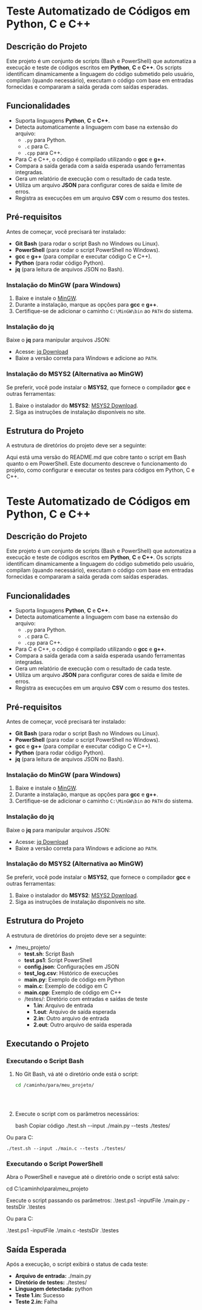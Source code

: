 # Teste Automatizado de Códigos em Python, C e C++

## Descrição do Projeto

Este projeto é um conjunto de scripts (Bash e PowerShell) que automatiza a execução e teste de códigos escritos em **Python**, **C** e **C++**. Os scripts identificam dinamicamente a linguagem do código submetido pelo usuário, compilam (quando necessário), executam o código com base em entradas fornecidas e compararam a saída gerada com saídas esperadas.

## Funcionalidades

- Suporta linguagens **Python**, **C** e **C++**.
- Detecta automaticamente a linguagem com base na extensão do arquivo:
  - `.py` para Python.
  - `.c` para C.
  - `.cpp` para C++.
- Para C e C++, o código é compilado utilizando o **gcc** e **g++**.
- Compara a saída gerada com a saída esperada usando ferramentas integradas.
- Gera um relatório de execução com o resultado de cada teste.
- Utiliza um arquivo **JSON** para configurar cores de saída e limite de erros.
- Registra as execuções em um arquivo **CSV** com o resumo dos testes.

## Pré-requisitos

Antes de começar, você precisará ter instalado:
- **Git Bash** (para rodar o script Bash no Windows ou Linux).
- **PowerShell** (para rodar o script PowerShell no Windows).
- **gcc** e **g++** (para compilar e executar código C e C++).
- **Python** (para rodar código Python).
- **jq** (para leitura de arquivos JSON no Bash).

### Instalação do MinGW (para Windows)

1. Baixe e instale o [MinGW](https://sourceforge.net/projects/mingw/).
2. Durante a instalação, marque as opções para **gcc** e **g++**.
3. Certifique-se de adicionar o caminho `C:\MinGW\bin` ao `PATH` do sistema.

### Instalação do jq

Baixe o **jq** para manipular arquivos JSON:
- Acesse: [jq Download](https://stedolan.github.io/jq/download/)
- Baixe a versão correta para Windows e adicione ao `PATH`.

### Instalação do MSYS2 (Alternativa ao MinGW)

Se preferir, você pode instalar o **MSYS2**, que fornece o compilador **gcc** e outras ferramentas:

1. Baixe o instalador do **MSYS2**: [MSYS2 Download](https://www.msys2.org/).
2. Siga as instruções de instalação disponíveis no site.

## Estrutura do Projeto

A estrutura de diretórios do projeto deve ser a seguinte:


Aqui está uma versão do README.md que cobre tanto o script em Bash quanto o em PowerShell. Este documento descreve o funcionamento do projeto, como configurar e executar os testes para códigos em Python, C e C++.

# Teste Automatizado de Códigos em Python, C e C++

## Descrição do Projeto

Este projeto é um conjunto de scripts (Bash e PowerShell) que automatiza a execução e teste de códigos escritos em **Python**, **C** e **C++**. Os scripts identificam dinamicamente a linguagem do código submetido pelo usuário, compilam (quando necessário), executam o código com base em entradas fornecidas e compararam a saída gerada com saídas esperadas.

## Funcionalidades

- Suporta linguagens **Python**, **C** e **C++**.
- Detecta automaticamente a linguagem com base na extensão do arquivo:
  - `.py` para Python.
  - `.c` para C.
  - `.cpp` para C++.
- Para C e C++, o código é compilado utilizando o **gcc** e **g++**.
- Compara a saída gerada com a saída esperada usando ferramentas integradas.
- Gera um relatório de execução com o resultado de cada teste.
- Utiliza um arquivo **JSON** para configurar cores de saída e limite de erros.
- Registra as execuções em um arquivo **CSV** com o resumo dos testes.

## Pré-requisitos

Antes de começar, você precisará ter instalado:
- **Git Bash** (para rodar o script Bash no Windows ou Linux).
- **PowerShell** (para rodar o script PowerShell no Windows).
- **gcc** e **g++** (para compilar e executar código C e C++).
- **Python** (para rodar código Python).
- **jq** (para leitura de arquivos JSON no Bash).

### Instalação do MinGW (para Windows)

1. Baixe e instale o [MinGW](https://sourceforge.net/projects/mingw/).
2. Durante a instalação, marque as opções para **gcc** e **g++**.
3. Certifique-se de adicionar o caminho `C:\MinGW\bin` ao `PATH` do sistema.

### Instalação do jq

Baixe o **jq** para manipular arquivos JSON:
- Acesse: [jq Download](https://stedolan.github.io/jq/download/)
- Baixe a versão correta para Windows e adicione ao `PATH`.

### Instalação do MSYS2 (Alternativa ao MinGW)

Se preferir, você pode instalar o **MSYS2**, que fornece o compilador **gcc** e outras ferramentas:

1. Baixe o instalador do **MSYS2**: [MSYS2 Download](https://www.msys2.org/).
2. Siga as instruções de instalação disponíveis no site.

## Estrutura do Projeto

A estrutura de diretórios do projeto deve ser a seguinte:

- /meu_projeto/
  - **test.sh**: Script Bash
  - **test.ps1**: Script PowerShell
  - **config.json**: Configurações em JSON
  - **test_log.csv**: Histórico de execuções
  - **main.py**: Exemplo de código em Python
  - **main.c**: Exemplo de código em C
  - **main.cpp**: Exemplo de código em C++
  - /testes/: Diretório com entradas e saídas de teste
    - **1.in**: Arquivo de entrada
    - **1.out**: Arquivo de saída esperada
    - **2.in**: Outro arquivo de entrada
    - **2.out**: Outro arquivo de saída esperada
      

## Executando o Projeto

### Executando o Script Bash

1. No Git Bash, vá até o diretório onde está o script:

   ```bash
   cd /caminho/para/meu_projeto/
    
    
    
2. Execute o script com os parâmetros necessários:

    bash
    Copiar código
    ./test.sh --input ./main.py --tests ./testes/
  
  Ou para C:

    ./test.sh --input ./main.c --tests ./testes/

### Executando o Script PowerShell

Abra o PowerShell e navegue até o diretório onde o script está salvo:

cd C:\caminho\para\meu_projeto

Execute o script passando os parâmetros:
.\test.ps1 -inputFile .\main.py -testsDir .\testes

Ou para C:

.\test.ps1 -inputFile .\main.c -testsDir .\testes

## Saída Esperada
Após a execução, o script exibirá o status de cada teste:

* **Arquivo de entrada:** ./main.py
* **Diretório de testes:** ./testes/
* **Linguagem detectada:** python
* **Teste 1.in:** Sucesso
* **Teste 2.in:** Falha


